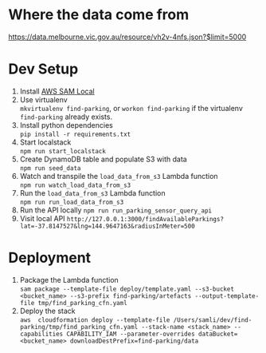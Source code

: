 # Where the data come from
https://data.melbourne.vic.gov.au/resource/vh2v-4nfs.json?$limit=5000

# Dev Setup
1. Install [AWS SAM Local](https://github.com/awslabs/aws-sam-cli/releases/tag/v0.6.2)
1. Use virtualenv  
  `mkvirtualenv find-parking`, or `workon find-parking` if the virtualenv `find-parking` already exists.
1. Install python dependencies  
  `pip install -r requirements.txt`
1. Start localstack  
  `npm run start_localstack`
1. Create DynamoDB table and populate S3 with data  
  `npm run seed_data`
1. Watch and transpile the `load_data_from_s3` Lambda function  
  `npm run watch_load_data_from_s3`
1. Run the `load_data_from_s3` Lambda function  
  `npm run run_load_data_from_s3`
1. Run the API locally
  `npm run run_parking_sensor_query_api`
1. Visit local API
  `http://127.0.0.1:3000/findAvailableParkings?lat=-37.8147527&lng=144.9647163&radiusInMeter=500`
# Deployment
1. Package the Lambda function  
  `sam package --template-file deploy/template.yaml --s3-bucket <bucket_name> --s3-prefix find-parking/artefacts --output-template-file tmp/find_parking_cfn.yaml`
1. Deploy the stack  
  `aws  cloudformation deploy --template-file /Users/samli/dev/find-parking/tmp/find_parking_cfn.yaml --stack-name <stack_name> --capabilities CAPABILITY_IAM --parameter-overrides dataBucket=<bucket_name> downloadDestPrefix=find-parking/data`  